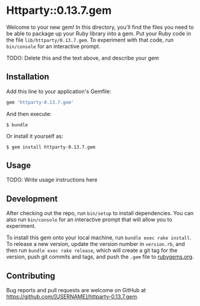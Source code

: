 # Httparty::0.13.7.gem

Welcome to your new gem! In this directory, you'll find the files you need to be able to package up your Ruby library into a gem. Put your Ruby code in the file `lib/httparty/0.13.7.gem`. To experiment with that code, run `bin/console` for an interactive prompt.

TODO: Delete this and the text above, and describe your gem

## Installation

Add this line to your application's Gemfile:

```ruby
gem 'httparty-0.13.7.gem'
```

And then execute:

    $ bundle

Or install it yourself as:

    $ gem install httparty-0.13.7.gem

## Usage

TODO: Write usage instructions here

## Development

After checking out the repo, run `bin/setup` to install dependencies. You can also run `bin/console` for an interactive prompt that will allow you to experiment.

To install this gem onto your local machine, run `bundle exec rake install`. To release a new version, update the version number in `version.rb`, and then run `bundle exec rake release`, which will create a git tag for the version, push git commits and tags, and push the `.gem` file to [rubygems.org](https://rubygems.org).

## Contributing

Bug reports and pull requests are welcome on GitHub at https://github.com/[USERNAME]/httparty-0.13.7.gem.


